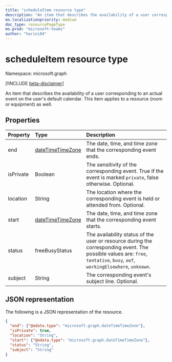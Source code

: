 ```yaml
---
title: "scheduleItem resource type"
description: "An item that describes the availability of a user corresponding to an actual event on the user's default calendar. This item applies to a resource as well."
ms.localizationpriority: medium
doc_type: resourcePageType
ms.prod: "microsoft-teams"
author: "harini84"
---
```


# scheduleItem resource type

Namespace: microsoft.graph

 [!INCLUDE [beta-disclaimer](../../includes/beta-disclaimer.md)]

An item that describes the availability of a user corresponding to an actual event on the user's default calendar. This item applies to a resource (room or equipment) as well.

## Properties
| Property	   | Type	|Description|
|:---------------|:--------|:----------|
|end |[dateTimeTimeZone](datetimetimezone.md) |The date, time, and time zone that the corresponding event ends. |
|isPrivate |Boolean |The sensitivity of the corresponding event. True if the event is marked `private`, false otherwise. Optional. |
|location |String | The location where the corresponding event is held or attended from. Optional.|
|start |[dateTimeTimeZone](datetimetimezone.md) |The date, time, and time zone that the corresponding event starts. |
|status |freeBusyStatus | The availability status of the user or resource during the corresponding event. The possible values are: `free`, `tentative`, `busy`, `oof`, `workingElsewhere`, `unknown`. |
|subject |String | The corresponding event's subject line. Optional.|


## JSON representation

The following is a JSON representation of the resource.

<!-- {
  "blockType": "resource",
  "optionalProperties": [
    "isPrivate",
    "location",
    "subject"
  ],
  "@odata.type": "microsoft.graph.scheduleItem"
}-->

```json
{
  "end": {"@odata.type": "microsoft.graph.dateTimeTimeZone"},
  "isPrivate": true,
  "location": "String",
  "start": {"@odata.type": "microsoft.graph.dateTimeTimeZone"},
  "status": "String",
  "subject": "String"
}

```

<!-- uuid: 8fcb5dbc-d5aa-4681-8e31-b001d5168d79
2015-10-25 14:57:30 UTC -->
<!--
{
  "type": "#page.annotation",
  "description": "scheduleItem resource",
  "keywords": "",
  "section": "documentation",
  "tocPath": "",
  "suppressions": []
}
-->


